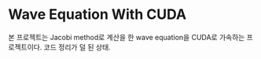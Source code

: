 # Wave Equation With CUDA
본 프로젝트는 Jacobi method로 계산을 한 wave equation을 CUDA로 가속하는 프로젝트이다.
코드 정리가 덜 된 상태.
